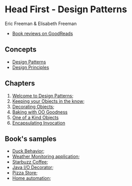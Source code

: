 # Head First - Design Patterns

Eric Freeman & Elisabeth Freeman

- [Book reviews on GoodReads](https://www.goodreads.com/book/show/58128.Head_First_Design_Patterns)

## Concepts

- [Design Patterns](design_patterns.md)
- [Design Principles](design_principles.md)

## Chapters

1. [Welcome to Design Patterns](welcome_to_design_patterns.md);
2. [Keeping your Objects in the know](keeping_your_objects_in_the_know.md);
3. [Decorating Objects](decorating_objects.md);
4. [Baking with OO Goodness](baking_with_oo_goodness.md)
5. [One of a Kind Objects](one_of_a_kind_objects.md)
6. [Encapsulating Invocation](encapsulating_invocation.md)

## Book's samples

- [Duck Behavior](01_duck_behavior);
- [Weather Monitoring application](02_weather_monitoring_application);
- [Starbuzz Coffee](03_starbuzz_coffee);
- [Java I/O Decorator](04_java_io_decorator);
- [Pizza Store](05_pizza_store);
- [Home automation](06_home_automation);
